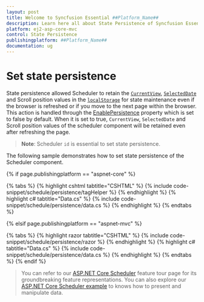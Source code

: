 ```yaml
---
layout: post
title: Welcome to Syncfusion Essential ##Platform_Name##
description: Learn here all about State Persistence of Syncfusion Essential ##Platform_Name## widgets based on HTML5 and jQuery.
platform: ej2-asp-core-mvc
control: State Persistence
publishingplatform: ##Platform_Name##
documentation: ug
---
```



# Set state persistence

State persistence allowed Scheduler to retain the [`CurrentView`](https://help.syncfusion.com/cr/aspnetcore-js2/Syncfusion.EJ2.Schedule.Schedule.html#Syncfusion_EJ2_Schedule_Schedule_CurrentView), [`SelectedDate`](https://help.syncfusion.com/cr/aspnetcore-js2/Syncfusion.EJ2.Schedule.Schedule.html#Syncfusion_EJ2_Schedule_Schedule_SelectedDate) and Scroll position values in the [`localStorage`](https://www.w3schools.com/html/html5_webstorage.asp#) for state maintenance even if the browser is refreshed or if you move to the next page within the browser. This action is handled through the [EnablePersistence](https://help.syncfusion.com/cr/aspnetcore-js2/Syncfusion.EJ2.Schedule.Schedule.html#Syncfusion_EJ2_Schedule_Schedule_EnablePersistence) property which is set to false by default. When it is set to true, `CurrentView`, `SelectedDate` and Scroll position values of the scheduler component will be retained even after refreshing the page.

> **Note**: Scheduler `id` is essential to set state persistence.

The following sample demonstrates how to set state persistence of the Scheduler component.

{% if page.publishingplatform == "aspnet-core" %}

{% tabs %}
{% highlight cshtml tabtitle="CSHTML" %}
{% include code-snippet/schedule/persistence/tagHelper %}
{% endhighlight %}
{% highlight c# tabtitle="Data.cs" %}
{% include code-snippet/schedule/persistence/data.cs %}
{% endhighlight %}
{% endtabs %}

{% elsif page.publishingplatform == "aspnet-mvc" %}

{% tabs %}
{% highlight razor tabtitle="CSHTML" %}
{% include code-snippet/schedule/persistence/razor %}
{% endhighlight %}
{% highlight c# tabtitle="Data.cs" %}
{% include code-snippet/schedule/persistence/data.cs %}
{% endhighlight %}
{% endtabs %}
{% endif %}



> You can refer to our [ASP.NET Core Scheduler](https://www.syncfusion.com/aspnet-core-ui-controls/scheduler) feature tour page for its groundbreaking feature representations. You can also explore our [ASP.NET Core Scheduler example](https://ej2.syncfusion.com/aspnetcore/Schedule/Overview#/material) to knows how to present and manipulate data.
